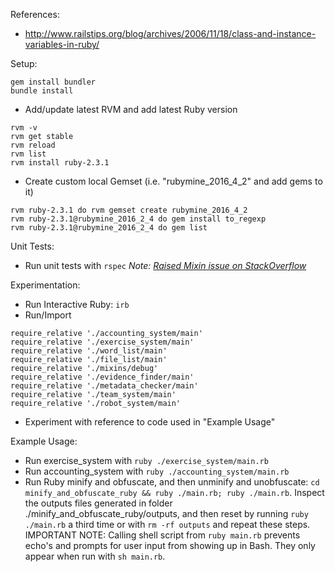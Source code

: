 References:
- http://www.railstips.org/blog/archives/2006/11/18/class-and-instance-variables-in-ruby/

Setup:
```
gem install bundler
bundle install
```

- Add/update latest RVM and add latest Ruby version
```
rvm -v
rvm get stable
rvm reload
rvm list
rvm install ruby-2.3.1
```

- Create custom local Gemset (i.e. "rubymine_2016_4_2" and add gems to it)
```
rvm ruby-2.3.1 do rvm gemset create rubymine_2016_4_2
rvm ruby-2.3.1@rubymine_2016_2_4 do gem install to_regexp
rvm ruby-2.3.1@rubymine_2016_2_4 do gem list
```

Unit Tests:
- Run unit tests with `rspec`
*Note: [Raised Mixin issue on StackOverflow](https://stackoverflow.com/questions/40052573/unable-to-call-ruby-mixin-instance-method-from-rspec)*

Experimentation:
- Run Interactive Ruby: `irb`
- Run/Import
```
require_relative './accounting_system/main'
require_relative './exercise_system/main'
require_relative './word_list/main'
require_relative './file_list/main'
require_relative './mixins/debug'
require_relative './evidence_finder/main'
require_relative './metadata_checker/main'
require_relative './team_system/main'
require_relative './robot_system/main'
```
- Experiment with reference to code used in "Example Usage"

Example Usage:
- Run exercise_system with `ruby ./exercise_system/main.rb`
- Run accounting_system with `ruby ./accounting_system/main.rb`
- Run Ruby minify and obfuscate, and then unminify and unobfuscate: `cd minify_and_obfuscate_ruby && ruby ./main.rb; ruby ./main.rb`. Inspect the outputs files generated in folder ./minify_and_obfuscate_ruby/outputs, and then reset by running `ruby ./main.rb` a third time or with `rm -rf outputs` and repeat these steps. IMPORTANT NOTE: Calling shell script from `ruby main.rb` prevents echo's and prompts for user input from showing up in Bash. They only appear when run with `sh main.rb`.